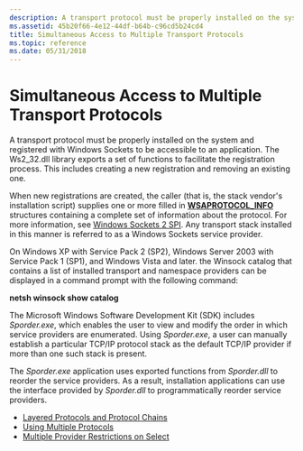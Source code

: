 ```yaml
---
description: A transport protocol must be properly installed on the system and registered with Windows Sockets to be accessible to an application.
ms.assetid: 45b20f66-4e12-44df-b64b-c96cd5b24cd4
title: Simultaneous Access to Multiple Transport Protocols
ms.topic: reference
ms.date: 05/31/2018
---
```


# Simultaneous Access to Multiple Transport Protocols

A transport protocol must be properly installed on the system and registered with Windows Sockets to be accessible to an application. The Ws2\_32.dll library exports a set of functions to facilitate the registration process. This includes creating a new registration and removing an existing one.

When new registrations are created, the caller (that is, the stack vendor's installation script) supplies one or more filled in [**WSAPROTOCOL\_INFO**](/windows/win32/api/winsock2/ns-winsock2-wsaprotocol_infoa) structures containing a complete set of information about the protocol. For more information, see [Windows Sockets 2 SPI](about-the-winsock-spi.md). Any transport stack installed in this manner is referred to as a Windows Sockets service provider.

On Windows XP with Service Pack 2 (SP2), Windows Server 2003 with Service Pack 1 (SP1), and Windows Vista and later. the Winsock catalog that contains a list of installed transport and namespace providers can be displayed in a command prompt with the following command:

**netsh winsock show catalog**

The Microsoft Windows Software Development Kit (SDK) includes *Sporder.exe*, which enables the user to view and modify the order in which service providers are enumerated. Using *Sporder.exe*, a user can manually establish a particular TCP/IP protocol stack as the default TCP/IP provider if more than one such stack is present.

The *Sporder.exe* application uses exported functions from *Sporder.dll* to reorder the service providers. As a result, installation applications can use the interface provided by *Sporder.dll* to programmatically reorder service providers.

-   [Layered Protocols and Protocol Chains](layered-protocols-and-protocol-chains-2.md)
-   [Using Multiple Protocols](using-multiple-protocols-2.md)
-   [Multiple Provider Restrictions on Select](multiple-provider-restrictions-on-select-2.md)

 

 

